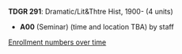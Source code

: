 **TDGR 291**: Dramatic/Lit&Thtre Hist, 1900- (4 units)

- **A00** (Seminar) (time and location TBA) by staff

[Enrollment numbers over time](./TDGR291.tsv)
